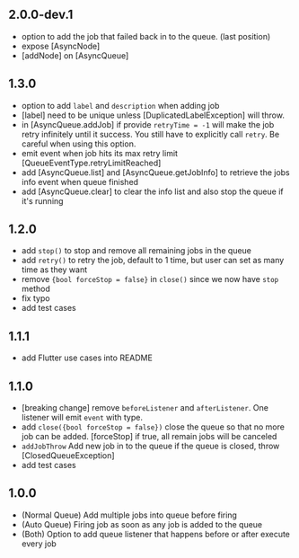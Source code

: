 ## 2.0.0-dev.1

- option to add the job that failed back in to the queue. (last position)
- expose [AsyncNode]
- [addNode] on [AsyncQueue]

## 1.3.0

- option to add `label` and `description` when adding job
- [label] need to be unique unless [DuplicatedLabelException] will throw.
- in [AsyncQueue.addJob] if provide `retryTime = -1` will make the job retry infinitely until it success. You still have to explicitly call `retry`. Be careful when using this option.
- emit event when job hits its max retry limit [QueueEventType.retryLimitReached]
- add [AsyncQueue.list] and [AsyncQueue.getJobInfo] to retrieve the jobs info event when queue finished
- add [AsyncQueue.clear] to clear the info list and also stop the queue if it's running

## 1.2.0

- add `stop()` to stop and remove all remaining jobs in the queue
- add `retry()` to retry the job, default to 1 time, but user can set as many time as they want
- remove `{bool forceStop = false}` in `close()` since we now have `stop` method
- fix typo
- add test cases

## 1.1.1

- add Flutter use cases into README

## 1.1.0

- [breaking change] remove `beforeListener` and `afterListener`. One listener will emit `event` with type.
- add `close({bool forceStop = false})` close the queue so that no more job can be added. [forceStop] if true, all remain jobs will be canceled
- `addJobThrow` Add new job in to the queue if the queue is closed, throw [ClosedQueueException]
- add test cases

## 1.0.0

- (Normal Queue) Add multiple jobs into queue before firing
- (Auto Queue) Firing job as soon as any job is added to the queue
- (Both) Option to add queue listener that happens before or after execute every job
